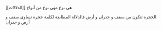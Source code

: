هى نوع مهى نوع من أنواع [[الدلالات]]

الحجرة تتكون من سقف و جدران و أرض
فالدلالة المطابقة لكلمة حجرة تساوى سقف و أرض و جدران